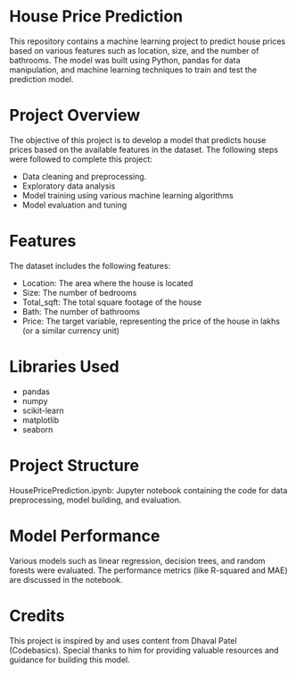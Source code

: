 # **House Price Prediction**
This repository contains a machine learning project to predict house prices based on various features such as location, size, and the number of bathrooms. The model was built using Python, pandas for data manipulation, and machine learning techniques to train and test the prediction model.

# **Project Overview**
The objective of this project is to develop a model that predicts house prices based on the available features in the dataset. The following steps were followed to complete this project:

* Data cleaning and preprocessing.
* Exploratory data analysis
* Model training using various machine learning algorithms
* Model evaluation and tuning
  
# **Features**
The dataset includes the following features:

* Location: The area where the house is located
* Size: The number of bedrooms
* Total_sqft: The total square footage of the house
* Bath: The number of bathrooms
* Price: The target variable, representing the price of the house in lakhs (or a similar currency unit)
  
# **Libraries Used**
* pandas
* numpy
* scikit-learn
* matplotlib
* seaborn
  
# **Project Structure**
HousePricePrediction.ipynb: Jupyter notebook containing the code for data preprocessing, model building, and evaluation.

# **Model Performance**
Various models such as linear regression, decision trees, and random forests were evaluated. The performance metrics (like R-squared and MAE) are discussed in the notebook.

# **Credits**
This project is inspired by and uses content from Dhaval Patel (Codebasics). Special thanks to him for providing valuable resources and guidance for building this model.
